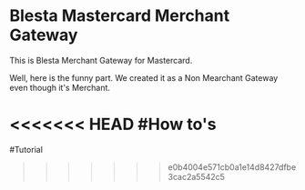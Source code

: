 # Blesta Mastercard Merchant Gateway
This is Blesta Merchant Gateway for Mastercard.

Well, here is the funny part. We created it as a Non Mearchant Gateway even though it's Merchant.

<<<<<<< HEAD
#How to's
=======
#Tutorial
>>>>>>> e0b4004e571cb0a1e14d8427dfbe3cac2a5542c5
